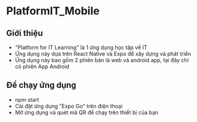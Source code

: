 # PlatformIT_Mobile
## Giới thiệu
- "Platform for IT Learning" là 1 ứng dụng học tập về IT
- Ứng dụng này dựa trên React Native và Expo để xây dựng và phát triển
- Ứng dụng này bao gồm 2 phiên bản là web và android app, tại đây chỉ có phiên App Android 
## Để chạy ứng dụng
- npm start
- Cài đặt ứng dụng "Expo Go" trên điện thoại
- Mở ứng dụng và quét mã QR để chạy trên thiết bị của bạn
